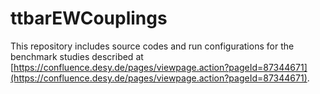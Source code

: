 # ttbarEWCouplings

This repository includes source codes and run configurations for the benchmark studies
described at [https://confluence.desy.de/pages/viewpage.action?pageId=87344671](https://confluence.desy.de/pages/viewpage.action?pageId=87344671).
